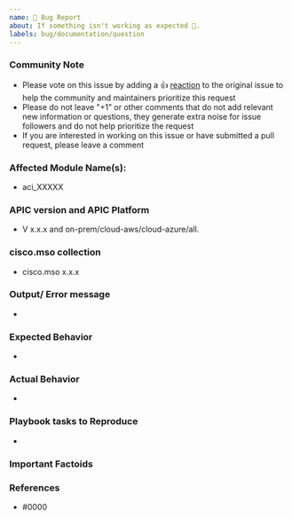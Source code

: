 ```yaml
---
name: 🐛 Bug Report
about: If something isn't working as expected 🤔.
labels: bug/documentation/question
---
```


<!--- Please keep this note for the community --->

### Community Note

* Please vote on this issue by adding a 👍 [reaction](https://blog.github.com/2016-03-10-add-reactions-to-pull-requests-issues-and-comments/) to the original issue to help the community and maintainers prioritize this request
* Please do not leave "+1" or other comments that do not add relevant new information or questions, they generate extra noise for issue followers and do not help prioritize the request
* If you are interested in working on this issue or have submitted a pull request, please leave a comment

<!--- Thank you for keeping this note for the community --->

### Affected Module Name(s):

<!--- Please list the affected module name(s). --->

* aci_XXXXX

### APIC version and APIC Platform

* V x.x.x and on-prem/cloud-aws/cloud-azure/all.

### cisco.mso collection

* cisco.mso x.x.x

### Output/ Error message

<!---
Please provide the generated error message.
--->
*

### Expected Behavior

<!--- What should have happened? --->
*

### Actual Behavior

<!--- What actually happened? --->
*

### Playbook tasks to Reproduce

<!--- Please list the playbook tasks required to reproduce the issue. --->

*

### Important Factoids

<!--- Are there anything atypical about your accounts that we should know? For example: Same task runs on different version of APIC? --->

### References

<!---
Information about referencing Github Issues: https://help.github.com/articles/basic-writing-and-formatting-syntax/#referencing-issues-and-pull-requests

Are there any other GitHub issues (open or closed) or pull requests that should be linked here? Vendor documentation? For example:
--->

* #0000